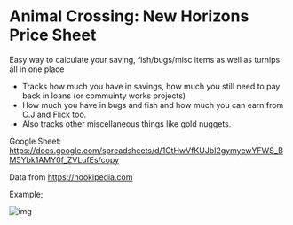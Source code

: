 # Animal Crossing: New Horizons Price Sheet

Easy way to calculate your saving, fish/bugs/misc items as well as turnips all in one place

- Tracks how much you have in savings, how much you still need to pay back in loans (or commuinty works projects)
- How much you have in bugs and fish and how much you can earn from C.J and Flick too.
- Also tracks other miscellaneous things like gold nuggets.

Google Sheet: https://docs.google.com/spreadsheets/d/1CtHwVfKUJbI2gymyewYFWS_BM5Ybk1AMY0f_ZVLufEs/copy

Data from https://nookipedia.com

Example;

![img](https://i.imgur.com/MX3jh2P.png)

